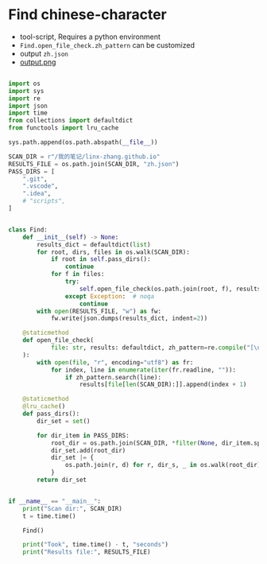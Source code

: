 
# Find chinese-character

- tool-script, Requires a python environment
- `Find.open_file_check.zh_pattern` can be customized
- output `zh.json`
- [output.png](http://m.qpic.cn/psc?/V52HCgKy0b7Yhv1a5Lcc2Cuwq53oINm3/ruAMsa53pVQWN7FLK88i5sQRKXyjssey5bD0sGgNn76ogLYakfOhyO2XOx4OqsgDnr4xYowKZhPpWgic3vp7t5cuLM3uktjk2DagtcUwP*A!/b&bo=GgSdAgAAAAADB6M!&rf=viewer_4)

```python

import os
import sys
import re
import json
import time
from collections import defaultdict
from functools import lru_cache

sys.path.append(os.path.abspath(__file__))

SCAN_DIR = r"/我的笔记/linx-zhang.github.io"
RESULTS_FILE = os.path.join(SCAN_DIR, "zh.json")
PASS_DIRS = [
    ".git",
    ".vscode",
    ".idea",
    # "scripts",
]


class Find:
    def __init__(self) -> None:
        results_dict = defaultdict(list)
        for root, dirs, files in os.walk(SCAN_DIR):
            if root in self.pass_dirs():
                continue
            for f in files:
                try:
                    self.open_file_check(os.path.join(root, f), results_dict)
                except Exception:  # noqa
                    continue
        with open(RESULTS_FILE, "w") as fw:
            fw.write(json.dumps(results_dict, indent=2))

    @staticmethod
    def open_file_check(
            file: str, results: defaultdict, zh_pattern=re.compile("[\u4e00-\u9fa5]+")
    ):
        with open(file, "r", encoding="utf8") as fr:
            for index, line in enumerate(iter(fr.readline, "")):
                if zh_pattern.search(line):
                    results[file[len(SCAN_DIR):]].append(index + 1)

    @staticmethod
    @lru_cache()
    def pass_dirs():
        dir_set = set()

        for dir_item in PASS_DIRS:
            root_dir = os.path.join(SCAN_DIR, *filter(None, dir_item.split("/")))
            dir_set.add(root_dir)
            dir_set |= {
                os.path.join(r, d) for r, dir_s, _ in os.walk(root_dir) for d in dir_s
            }
        return dir_set


if __name__ == "__main__":
    print("Scan dir:", SCAN_DIR)
    t = time.time()

    Find()

    print("Took", time.time() - t, "seconds")
    print("Results file:", RESULTS_FILE)

```